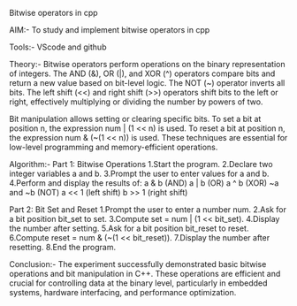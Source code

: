 Bitwise operators in cpp

AIM:-
To study and implement bitwise operators in cpp

Tools:-
VScode and github

Theory:-
Bitwise operators perform operations on the binary representation of integers.
The AND (&), OR (|), and XOR (^) operators compare bits and return a new value based on bit-level logic.
The NOT (~) operator inverts all bits. The left shift (<<) and right shift (>>) operators shift bits to the left or right, effectively multiplying or dividing the number by powers of two.

Bit manipulation allows setting or clearing specific bits. To set a bit at position n, the expression num | (1 << n) is used. To reset a bit at position n, the expression num & (~(1 << n)) is used. These techniques are essential for low-level programming and memory-efficient operations.

Algorithm:-
Part 1: Bitwise Operations
1.Start the program.
2.Declare two integer variables a and b.
3.Prompt the user to enter values for a and b.
4.Perform and display the results of:
a & b (AND)
a | b (OR)
a ^ b (XOR)
~a and ~b (NOT)
a << 1 (left shift)
b >> 1 (right shift)

Part 2: Bit Set and Reset
1.Prompt the user to enter a number num.
2.Ask for a bit position bit_set to set.
3.Compute set = num | (1 << bit_set).
4.Display the number after setting.
5.Ask for a bit position bit_reset to reset.
6.Compute reset = num & (~(1 << bit_reset)).
7.Display the number after resetting.
8.End the program.

Conclusion:-
The experiment successfully demonstrated basic bitwise operations and bit manipulation in C++. These operations are efficient and crucial for controlling data at the binary level, particularly in embedded systems, hardware interfacing, and performance optimization.



